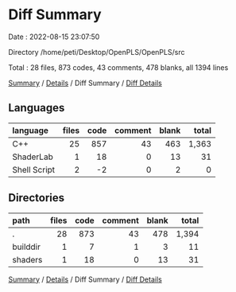 # Diff Summary

Date : 2022-08-15 23:07:50

Directory /home/peti/Desktop/OpenPLS/OpenPLS/src

Total : 28 files,  873 codes, 43 comments, 478 blanks, all 1394 lines

[Summary](results.md) / [Details](details.md) / Diff Summary / [Diff Details](diff-details.md)

## Languages
| language | files | code | comment | blank | total |
| :--- | ---: | ---: | ---: | ---: | ---: |
| C++ | 25 | 857 | 43 | 463 | 1,363 |
| ShaderLab | 1 | 18 | 0 | 13 | 31 |
| Shell Script | 2 | -2 | 0 | 2 | 0 |

## Directories
| path | files | code | comment | blank | total |
| :--- | ---: | ---: | ---: | ---: | ---: |
| . | 28 | 873 | 43 | 478 | 1,394 |
| builddir | 1 | 7 | 1 | 3 | 11 |
| shaders | 1 | 18 | 0 | 13 | 31 |

[Summary](results.md) / [Details](details.md) / Diff Summary / [Diff Details](diff-details.md)